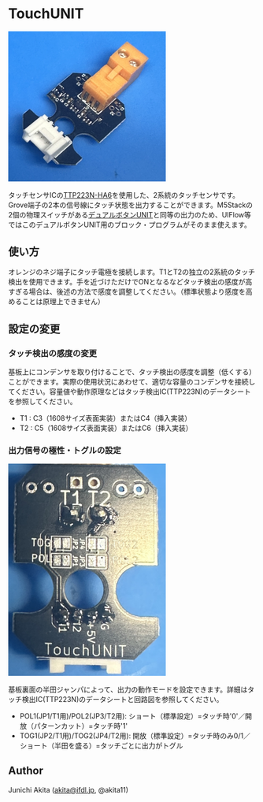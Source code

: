 # TouchUNIT

<img src="https://github.com/akita11/TouchUNIT/blob/main/TouchUNIT.jpg" width="320px">

タッチセンサICの[TTP223N-HA6](https://www.lcsc.com/product-detail/Touch-Sensors_Tontek-Design-Tech-TTP223N-HA6_C93723.html)を使用した、2系統のタッチセンサです。Grove端子の2本の信号線にタッチ状態を出力することができます。M5Stackの2個の物理スイッチがある[デュアルボタンUNIT](https://www.switch-science.com/products/4048)と同等の出力のため、UIFlow等ではこのデュアルボタンUNIT用のブロック・プログラムがそのまま使えます。

## 使い方

オレンジのネジ端子にタッチ電極を接続します。T1とT2の独立の2系統のタッチ検出を使用できます。手を近づけただけでONとなるなどタッチ検出の感度が高すぎる場合は、後述の方法で感度を調整してください。（標準状態より感度を高めることは原理上できません）


## 設定の変更

### タッチ検出の感度の変更

基板上にコンデンサを取り付けることで、タッチ検出の感度を調整（低くする）ことができます。実際の使用状況にあわせて、適切な容量のコンデンサを接続してください。容量値や動作原理などはタッチ検出IC(TTP223N)のデータシートを参照してください。

- T1 : C3（1608サイズ表面実装）またはC4（挿入実装）
- T2 : C5（1608サイズ表面実装）またはC6（挿入実装）


### 出力信号の極性・トグルの設定

<img src="https://github.com/akita11/TouchUNIT/blob/main/TouchUNIT_back.jpg" width="320px">

基板裏面の半田ジャンパによって、出力の動作モードを設定できます。詳細はタッチ検出IC(TTP223N)のデータシートと回路図を参照してください。

- POL1(JP1/T1用)/POL2(JP3/T2用): ショート（標準設定）=タッチ時'0'／開放（パターンカット）=タッチ時'1'
- TOG1(JP2/T1用)/TOG2(JP4/T2用): 開放（標準設定）=タッチ時のみ0/1／ショート（半田を盛る）=タッチごとに出力がトグル

## Author

Junichi Akita (akita@ifdl.jp, @akita11)





